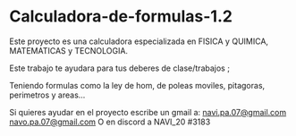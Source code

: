 # Calculadora-de-formulas-1.2
Este proyecto es una calculadora especializada en FISICA y QUIMICA, MATEMATICAS y TECNOLOGIA.

Este trabajo te ayudara para tus deberes de clase/trabajos ;

Teniendo formulas como la ley de hom, de poleas moviles, pitagoras, perimetros y areas...

Si quieres ayudar en el proyecto escribe un gmail a:
                      navi.pa.07@gmail.com
                      navo.pa.07@gmail.com
O en discord a NAVI_20 #3183

